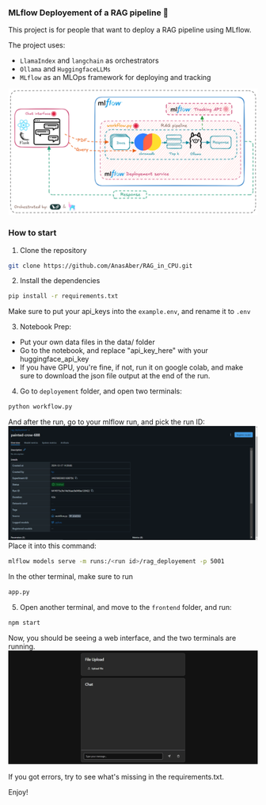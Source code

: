 ### MLflow Deployement of a RAG pipeline 🥀

This project is for people that want to deploy a RAG pipeline using MLflow.

The project uses:
- `LlamaIndex` and `langchain` as orchestrators
- `Ollama` and `HuggingfaceLLMs`
- `MLflow` as an MLOps framework for deploying and tracking

![Project Overview Diagram](images/mlflow_rag_schema.png)
### How to start

1. Clone the repository
```bash
git clone https://github.com/AnasAber/RAG_in_CPU.git
```

2. Install the dependencies
```bash
pip install -r requirements.txt
```
Make sure to put your api_keys into the `example.env`, and rename it to `.env`


3. Notebook Prep:
- Put your own data files in the data/ folder
- Go to the notebook, and replace "api_key_here" with your huggingface_api_key
- If you have GPU, you're fine, if not, run it on google colab, and make sure to download the json file output at the end of the run.

4. Go to `deployement` folder, and open two terminals:
```bash
python workflow.py
```
And after the run, go to your mlflow run, and pick the run ID:
![Run ID](images/run_id.png)
Place it into this command:
```bash
mlflow models serve -m runs:/<run id>/rag_deployement -p 5001
```
In the other terminal, make sure to run
```bash
app.py
```
5. Open another terminal, and move to the `frontend` folder, and run:
```bash
npm start
```

Now, you should be seeing a web interface, and the two terminals are running.
![Interface](images/interface.png)

If you got errors, try to see what's missing in the requirements.txt.

Enjoy!